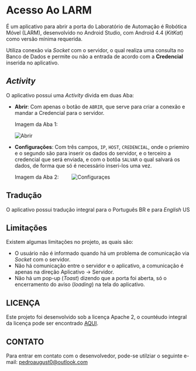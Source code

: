
# Acesso Ao LARM
É um aplicativo para abrir a porta do Laboratório de Automação é Robótica Móvel (LARM), desenvolvido no Android Studio, com Android 4.4 (*KitKat*) como versão mínima requerida.

Utiliza conexão via *Socket* com o servidor, o qual realiza uma consulta no Banco de Dados e permite ou não a entrada de acordo com a **Credencial** inserida no aplicativo.
 
## *Activity*
O aplicativo possui uma *Activity* divida em duas Aba:
   - **Abrir**:
        Com apenas o botão de ``ABRIR``, que serve para criar a conexão e mandar a Credencial para o servidor.
        
        Imagem da Aba 1:
        
        ![Abrir](https://uploaddeimagens.com.br/images/000/919/947/original/A2L-open.jpg?1495028925)

  
   - **Configurações**:
        Com três campos,  ``IP``, ``HOST``, ``CREDENCIAL``, onde o priemiro e o segundo são para inserir os dados do servidor, e o terceiro a credencial que será enviada, e com o botõa ``SALVAR`` o qual salvará os dados, de forma que só é necessário inseri-los uma vez.
         
        Imagem da Aba 2:
        
        ![Configuraçes](https://uploaddeimagens.com.br/images/000/919/949/original/A2L-settings.jpg?1495028966)

## Tradução
O aplicativo possui tradução integral para o Português BR e para *English* US

## Limitações
Existem algumas limitações no projeto, as quais são:
   - O usuário não é informado quando há um problema de comunicação via *Socket* com o servidor.
   - Não há comunicação entre o servidor e o aplicativo, a comunicação é apenas na direção Aplicativo -> Servidor.
   - Não há um pop-up (*Toast*) dizendo que a porta foi aberta, só o encerramento do aviso (*loading*) na tela do aplicativo.


## LICENÇA 
Este projeto foi desenvolvido sob a licença Apache 2, o countéudo integral da licença pode ser encontrado [AQUI](./LICENSE).

## CONTATO
Para entrar em contato com o desenvolvedor, pode-se utilziar o seguinte e-mail: <pedroaugust0@outlook.com>
